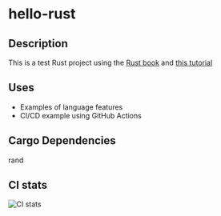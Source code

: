 # hello-rust

## Description

This is a test Rust project using the [Rust book](https://doc.rust-lang.org/book/) and [this tutorial](https://www.homeops.dev/continuous-integration-with-github-actions-and-rust/)

## Uses

* Examples of language features
* CI/CD example using GitHub Actions

## Cargo Dependencies

rand

## CI stats

![CI stats](https://github.com/derenv/hello-rust/actions/workflows/ci.yml/badge.svg)

